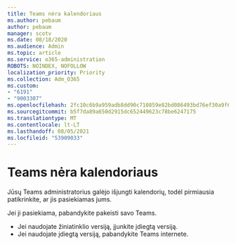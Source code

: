 ```yaml
---
title: Teams nėra kalendoriaus
ms.author: pebaum
author: pebaum
manager: scotv
ms.date: 08/18/2020
ms.audience: Admin
ms.topic: article
ms.service: o365-administration
ROBOTS: NOINDEX, NOFOLLOW
localization_priority: Priority
ms.collection: Adm_O365
ms.custom:
- "6191"
- "9003307"
ms.openlocfilehash: 2fc10c6b9a959adb8dd90c710859e82bd086493bd76ef30a9f6239713ec32109
ms.sourcegitcommit: b5f7da89a650d2915dc652449623c78be6247175
ms.translationtype: MT
ms.contentlocale: lt-LT
ms.lasthandoff: 08/05/2021
ms.locfileid: "53909033"
---
```

# <a name="teams-calendar-is-missing"></a>Teams nėra kalendoriaus

Jūsų Teams administratorius galėjo išjungti kalendorių, todėl pirmiausia patikrinkite, ar jis pasiekiamas jums.

Jei ji pasiekiama, pabandykite pakeisti savo Teams.

- Jei naudojate žiniatinklio versiją, įjunkite įdiegtą versiją.
- Jei naudojate įdiegtą versiją, pabandykite Teams internete.